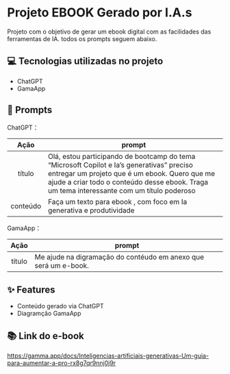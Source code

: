 # Projeto EBOOK Gerado por I.A.s


Projeto com o objetivo de gerar um ebook digital com as facilidades das ferramentas de IA. todos os prompts
seguem abaixo.


## 💻 Tecnologias utilizadas no projeto

- ChatGPT 
- GamaApp 

## 🧠 Prompts


ChatGPT：

|   Ação   | prompt                                                                                                                                                                                                                                                                         |
| :------: | ------------------------------------------------------------------------------------------------------------------------------------------------------------------------------------------------------------------------------------------------------------------------------ |
|  título  | Olá, estou participando de bootcamp do tema “Microsoft Copilot e Ia’s generativas” preciso entregar um projeto que é um ebook. Quero que me ajude a criar todo o conteúdo desse ebook. Traga um tema interessante com um título poderoso                                                 |
| conteúdo | Faça um texto para ebook , com foco em Ia generativa e produtividade |


GamaApp：

|  Ação  | prompt                                                                                 |
| :----: | -------------------------------------------------------------------------------------- |
| título | Me ajude na digramação do contéudo em anexo que será um e-book. |

## ✨ Features

- Conteúdo gerado via ChatGPT
- Diagramção GamaApp

## 📚 Link do e-book

https://gamma.app/docs/Inteligencias-artificiais-generativas-Um-guia-para-aumentar-a-pro-rx8g7qr9nnj0j9r



